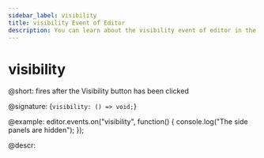 ```yaml
---
sidebar_label: visibility
title: visibility Event of Editor
description: You can learn about the visibility event of editor in the documentation of the DHTMLX JavaScript Diagram library. Browse developer guides and API reference, try out code examples and live demos, and download a free 30-day evaluation version of DHTMLX Diagram.
---
```


# visibility

@short: fires after the Visibility button has been clicked

@signature: {`visibility: () => void;`}

@example:
editor.events.on("visibility", function() {
    console.log("The side panels are hidden");
});

@descr:
